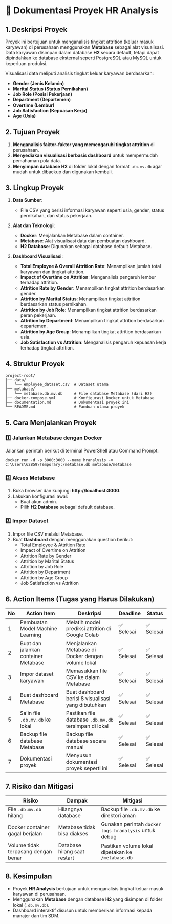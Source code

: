 
# 📘 Dokumentasi Proyek HR Analysis

## **1. Deskripsi Proyek**
Proyek ini bertujuan untuk menganalisis tingkat attrition (keluar masuk karyawan) di perusahaan menggunakan **Metabase** sebagai alat visualisasi. Data karyawan disimpan dalam database **H2** secara default, tetapi dapat dipindahkan ke database eksternal seperti PostgreSQL atau MySQL untuk keperluan produksi. 

Visualisasi data meliputi analisis tingkat keluar karyawan berdasarkan:
- **Gender (Jenis Kelamin)**
- **Marital Status (Status Pernikahan)**
- **Job Role (Posisi Pekerjaan)**
- **Department (Departemen)**
- **Overtime (Lembur)**
- **Job Satisfaction (Kepuasan Kerja)**
- **Age (Usia)**

## **2. Tujuan Proyek**
1. **Menganalisis faktor-faktor yang memengaruhi tingkat attrition** di perusahaan.
2. **Menyediakan visualisasi berbasis dashboard** untuk mempermudah pemahaman pola data.
3. **Menyimpan database H2** di folder lokal dengan format `.db.mv.db` agar mudah untuk dibackup dan digunakan kembali.

## **3. Lingkup Proyek**
1. **Data Sumber**: 
   - File CSV yang berisi informasi karyawan seperti usia, gender, status pernikahan, dan status pekerjaan.
   
2. **Alat dan Teknologi**:
   - **Docker**: Menjalankan Metabase dalam container.
   - **Metabase**: Alat visualisasi data dan pembuatan dashboard.
   - **H2 Database**: Digunakan sebagai database default Metabase.

3. **Dashboard Visualisasi**:
   - **Total Employee & Overall Attrition Rate**: Menampilkan jumlah total karyawan dan tingkat attrition.
   - **Impact of Overtime on Attrition**: Menganalisis pengaruh lembur terhadap attrition.
   - **Attrition Rate by Gender**: Menampilkan tingkat attrition berdasarkan gender.
   - **Attrition by Marital Status**: Menampilkan tingkat attrition berdasarkan status pernikahan.
   - **Attrition by Job Role**: Menampilkan tingkat attrition berdasarkan peran pekerjaan.
   - **Attrition by Department**: Menampilkan tingkat attrition berdasarkan departemen.
   - **Attrition by Age Group**: Menampilkan tingkat attrition berdasarkan usia.
   - **Job Satisfaction vs Attrition**: Menganalisis pengaruh kepuasan kerja terhadap tingkat attrition.

## **4. Struktur Proyek**
```
project-root/
├── data/
│   └── employee_dataset.csv  # Dataset utama
├── metabase/
│   └── metabase.db.mv.db     # File database Metabase (dari H2)
├── docker-compose.yml        # Konfigurasi Docker untuk Metabase
├── documentation.md          # Dokumentasi proyek ini
└── README.md                 # Panduan utama proyek
```

## **5. Cara Menjalankan Proyek**

### **1️⃣ Jalankan Metabase dengan Docker**
Jalankan perintah berikut di terminal PowerShell atau Command Prompt:

```
docker run -d -p 3000:3000 --name hranalysis -v C:\Users\62859\Temporary:/metabase.db metabase/metabase
```

### **2️⃣ Akses Metabase**
1. Buka browser dan kunjungi **http://localhost:3000**.
2. Lakukan konfigurasi awal:
   - Buat akun admin.
   - Pilih **H2 Database** sebagai default database.
   
### **3️⃣ Impor Dataset**
1. Impor file CSV melalui Metabase.
2. Buat **Dashboard** dengan menggunakan question berikut:
   - Total Employee & Attrition Rate
   - Impact of Overtime on Attrition
   - Attrition Rate by Gender
   - Attrition by Marital Status
   - Attrition by Job Role
   - Attrition by Department
   - Attrition by Age Group
   - Job Satisfaction vs Attrition

## **6. Action Items (Tugas yang Harus Dilakukan)**
| **No** | **Action Item**                   | **Deskripsi**                                        | **Deadline** | **Status**   |
|--------|------------------------------------|------------------------------------------------------|---------------|--------------|
| 1      | Pembuatan Model Machine Learning   | Melatih model prediksi attrition di Google Colab    | ✅ Selesai    | ✅ Selesai   |
| 2      | Buat dan jalankan container Metabase | Menjalankan Metabase di Docker dengan volume lokal  | ✅ Selesai    | ✅ Selesai   |
| 3      | Impor dataset karyawan              | Memasukkan file CSV ke dalam Metabase                | ✅ Selesai    | ✅ Selesai   |
| 4      | Buat dashboard Metabase            | Buat dashboard berisi 8 visualisasi yang dibutuhkan | ✅ Selesai    | ✅ Selesai   |
| 5      | Salin file `.db.mv.db` ke lokal    | Pastikan file database `.db.mv.db` tersimpan di lokal| ✅ Selesai    | ✅ Selesai   |
| 6      | Backup file database Metabase      | Backup file database secara manual                   | ✅ Selesai    | ✅ Selesai   |
| 7      | Dokumentasi proyek                 | Menyusun dokumentasi proyek seperti ini              | ✅ Selesai    | ✅ Selesai   |

## **7. Risiko dan Mitigasi**
| **Risiko**                     | **Dampak**              | **Mitigasi**                                      |
|---------------------------------|------------------------|--------------------------------------------------|
| File `.db.mv.db` hilang         | Hilangnya database      | Backup file `.db.mv.db` ke direktori aman        |
| Docker container gagal berjalan | Metabase tidak bisa diakses | Gunakan perintah `docker logs hranalysis` untuk debug |
| Volume tidak terpasang dengan benar | Database hilang saat restart | Pastikan volume lokal dipetakan ke `/metabase.db`|

## **8. Kesimpulan**
- Proyek **HR Analysis** bertujuan untuk menganalisis tingkat keluar masuk karyawan di perusahaan.
- Menggunakan **Metabase** dengan database **H2** yang disimpan di folder lokal (`.db.mv.db`).
- Dashboard interaktif disusun untuk memberikan informasi kepada manajer dan tim SDM.
